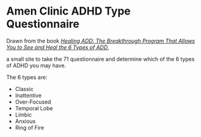 # Amen Clinic ADHD Type Questionnaire

Drawn from the book [_Healing ADD: The Breakthrough Program That Allows You to See and Heal the 6 Types of ADD_](https://www.goodreads.com/book/show/310985.Healing_ADD),

a small site to take the 71 questionnaire and determine which of the 6 types of ADHD you may have.

The 6 types are:

- Classic
- Inattentive
- Over-Focused
- Temporal Lobe
- Limbic
- Anxious
- Ring of Fire
